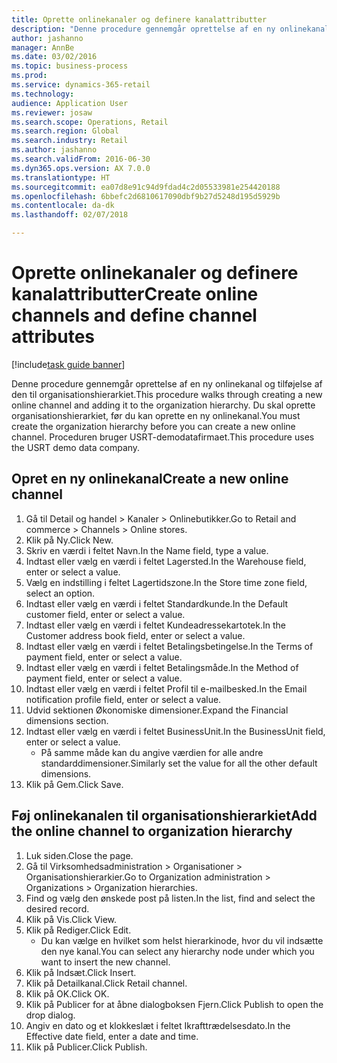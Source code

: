 ```yaml
--- 
title: Oprette onlinekanaler og definere kanalattributter
description: "Denne procedure gennemgår oprettelse af en ny onlinekanal og tilføjelse af den til organisationshierarkiet."
author: jashanno
manager: AnnBe
ms.date: 03/02/2016
ms.topic: business-process
ms.prod: 
ms.service: dynamics-365-retail
ms.technology: 
audience: Application User
ms.reviewer: josaw
ms.search.scope: Operations, Retail
ms.search.region: Global
ms.search.industry: Retail
ms.author: jashanno
ms.search.validFrom: 2016-06-30
ms.dyn365.ops.version: AX 7.0.0
ms.translationtype: HT
ms.sourcegitcommit: ea07d8e91c94d9fdad4c2d05533981e254420188
ms.openlocfilehash: 6bbefc2d6810617090dbf9b27d5248d195d5929b
ms.contentlocale: da-dk
ms.lasthandoff: 02/07/2018

---
```

# <a name="create-online-channels-and-define-channel-attributes"></a><span data-ttu-id="61184-103">Oprette onlinekanaler og definere kanalattributter</span><span class="sxs-lookup"><span data-stu-id="61184-103">Create online channels and define channel attributes</span></span>

[!include[task guide banner](../includes/task-guide-banner.md)]

<span data-ttu-id="61184-104">Denne procedure gennemgår oprettelse af en ny onlinekanal og tilføjelse af den til organisationshierarkiet.</span><span class="sxs-lookup"><span data-stu-id="61184-104">This procedure walks through creating a new online channel and adding it to the organization hierarchy.</span></span> <span data-ttu-id="61184-105">Du skal oprette organisationshierarkiet, før du kan oprette en ny onlinekanal.</span><span class="sxs-lookup"><span data-stu-id="61184-105">You must create the organization hierarchy before you can create a new online channel.</span></span> <span data-ttu-id="61184-106">Proceduren bruger USRT-demodatafirmaet.</span><span class="sxs-lookup"><span data-stu-id="61184-106">This procedure uses the USRT demo data company.</span></span>


## <a name="create-a-new-online-channel"></a><span data-ttu-id="61184-107">Opret en ny onlinekanal</span><span class="sxs-lookup"><span data-stu-id="61184-107">Create a new online channel</span></span>
1. <span data-ttu-id="61184-108">Gå til Detail og handel > Kanaler > Onlinebutikker.</span><span class="sxs-lookup"><span data-stu-id="61184-108">Go to Retail and commerce > Channels > Online stores.</span></span>
2. <span data-ttu-id="61184-109">Klik på Ny.</span><span class="sxs-lookup"><span data-stu-id="61184-109">Click New.</span></span>
3. <span data-ttu-id="61184-110">Skriv en værdi i feltet Navn.</span><span class="sxs-lookup"><span data-stu-id="61184-110">In the Name field, type a value.</span></span>
4. <span data-ttu-id="61184-111">Indtast eller vælg en værdi i feltet Lagersted.</span><span class="sxs-lookup"><span data-stu-id="61184-111">In the Warehouse field, enter or select a value.</span></span>
5. <span data-ttu-id="61184-112">Vælg en indstilling i feltet Lagertidszone.</span><span class="sxs-lookup"><span data-stu-id="61184-112">In the Store time zone field, select an option.</span></span>
6. <span data-ttu-id="61184-113">Indtast eller vælg en værdi i feltet Standardkunde.</span><span class="sxs-lookup"><span data-stu-id="61184-113">In the Default customer field, enter or select a value.</span></span>
7. <span data-ttu-id="61184-114">Indtast eller vælg en værdi i feltet Kundeadressekartotek.</span><span class="sxs-lookup"><span data-stu-id="61184-114">In the Customer address book field, enter or select a value.</span></span>
8. <span data-ttu-id="61184-115">Indtast eller vælg en værdi i feltet Betalingsbetingelse.</span><span class="sxs-lookup"><span data-stu-id="61184-115">In the Terms of payment field, enter or select a value.</span></span>
9. <span data-ttu-id="61184-116">Indtast eller vælg en værdi i feltet Betalingsmåde.</span><span class="sxs-lookup"><span data-stu-id="61184-116">In the Method of payment field, enter or select a value.</span></span>
10. <span data-ttu-id="61184-117">Indtast eller vælg en værdi i feltet Profil til e-mailbesked.</span><span class="sxs-lookup"><span data-stu-id="61184-117">In the Email notification profile field, enter or select a value.</span></span>
11. <span data-ttu-id="61184-118">Udvid sektionen Økonomiske dimensioner.</span><span class="sxs-lookup"><span data-stu-id="61184-118">Expand the Financial dimensions section.</span></span>
12. <span data-ttu-id="61184-119">Indtast eller vælg en værdi i feltet BusinessUnit.</span><span class="sxs-lookup"><span data-stu-id="61184-119">In the BusinessUnit field, enter or select a value.</span></span>
    * <span data-ttu-id="61184-120">På samme måde kan du angive værdien for alle andre standarddimensioner.</span><span class="sxs-lookup"><span data-stu-id="61184-120">Similarly set the value for all the other default dimensions.</span></span>  
13. <span data-ttu-id="61184-121">Klik på Gem.</span><span class="sxs-lookup"><span data-stu-id="61184-121">Click Save.</span></span>

## <a name="add-the-online-channel-to-organization-hierarchy"></a><span data-ttu-id="61184-122">Føj onlinekanalen til organisationshierarkiet</span><span class="sxs-lookup"><span data-stu-id="61184-122">Add the online channel to organization hierarchy</span></span>
1. <span data-ttu-id="61184-123">Luk siden.</span><span class="sxs-lookup"><span data-stu-id="61184-123">Close the page.</span></span>
2. <span data-ttu-id="61184-124">Gå til Virksomhedsadministration > Organisationer > Organisationshierarkier.</span><span class="sxs-lookup"><span data-stu-id="61184-124">Go to Organization administration > Organizations > Organization hierarchies.</span></span>
3. <span data-ttu-id="61184-125">Find og vælg den ønskede post på listen.</span><span class="sxs-lookup"><span data-stu-id="61184-125">In the list, find and select the desired record.</span></span>
4. <span data-ttu-id="61184-126">Klik på Vis.</span><span class="sxs-lookup"><span data-stu-id="61184-126">Click View.</span></span>
5. <span data-ttu-id="61184-127">Klik på Rediger.</span><span class="sxs-lookup"><span data-stu-id="61184-127">Click Edit.</span></span>
    * <span data-ttu-id="61184-128">Du kan vælge en hvilket som helst hierarkinode, hvor du vil indsætte den nye kanal.</span><span class="sxs-lookup"><span data-stu-id="61184-128">You can select any hierarchy node under which you want to insert the new channel.</span></span>  
6. <span data-ttu-id="61184-129">Klik på Indsæt.</span><span class="sxs-lookup"><span data-stu-id="61184-129">Click Insert.</span></span>
7. <span data-ttu-id="61184-130">Klik på Detailkanal.</span><span class="sxs-lookup"><span data-stu-id="61184-130">Click Retail channel.</span></span>
8. <span data-ttu-id="61184-131">Klik på OK.</span><span class="sxs-lookup"><span data-stu-id="61184-131">Click OK.</span></span>
9. <span data-ttu-id="61184-132">Klik på Publicer for at åbne dialogboksen Fjern.</span><span class="sxs-lookup"><span data-stu-id="61184-132">Click Publish to open the drop dialog.</span></span>
10. <span data-ttu-id="61184-133">Angiv en dato og et klokkeslæt i feltet Ikrafttrædelsesdato.</span><span class="sxs-lookup"><span data-stu-id="61184-133">In the Effective date field, enter a date and time.</span></span>
11. <span data-ttu-id="61184-134">Klik på Publicer.</span><span class="sxs-lookup"><span data-stu-id="61184-134">Click Publish.</span></span>


